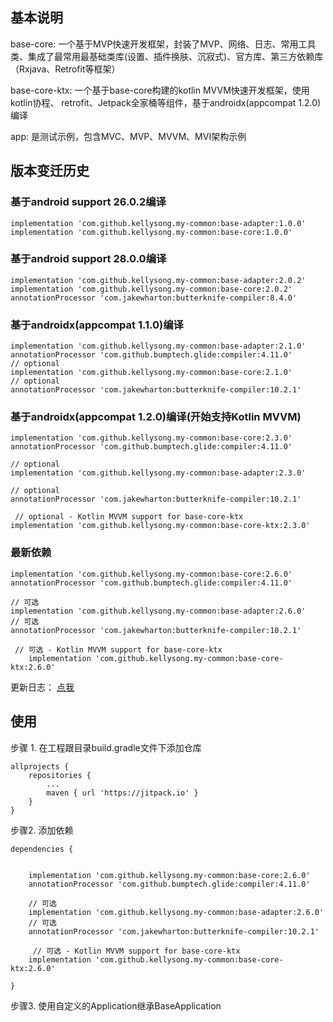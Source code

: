 
## 基本说明

base-core: 一个基于MVP快速开发框架，封装了MVP、网络、日志、常用工具类、集成了最常用最基础类库(设置、插件换肤、沉寂式)、官方库、第三方依赖库（Rxjava、Retrofit等框架）

base-core-ktx: 一个基于base-core构建的kotlin MVVM快速开发框架，使用kotlin协程、 retrofit、Jetpack全家桶等组件，基于androidx(appcompat 1.2.0)编译

app: 是测试示例，包含MVC、MVP、MVVM、MVI架构示例

## 版本变迁历史

### 基于android support 26.0.2编译

    implementation 'com.github.kellysong.my-common:base-adapter:1.0.0'
    implementation 'com.github.kellysong.my-common:base-core:1.0.0'


### 基于android support 28.0.0编译

    implementation 'com.github.kellysong.my-common:base-adapter:2.0.2'
    implementation 'com.github.kellysong.my-common:base-core:2.0.2'
    annotationProcessor 'com.jakewharton:butterknife-compiler:8.4.0'


### 基于androidx(appcompat 1.1.0)编译

    implementation 'com.github.kellysong.my-common:base-adapter:2.1.0'
    annotationProcessor 'com.github.bumptech.glide:compiler:4.11.0'
    // optional
    implementation 'com.github.kellysong.my-common:base-core:2.1.0'
    // optional
    annotationProcessor 'com.jakewharton:butterknife-compiler:10.2.1'


### 基于androidx(appcompat 1.2.0)编译(开始支持Kotlin MVVM)

    implementation 'com.github.kellysong.my-common:base-core:2.3.0'
    annotationProcessor 'com.github.bumptech.glide:compiler:4.11.0'

    // optional
    implementation 'com.github.kellysong.my-common:base-adapter:2.3.0'
   
    // optional
    annotationProcessor 'com.jakewharton:butterknife-compiler:10.2.1'

     // optional - Kotlin MVVM support for base-core-ktx
    implementation 'com.github.kellysong.my-common:base-core-ktx:2.3.0'

### 最新依赖

    implementation 'com.github.kellysong.my-common:base-core:2.6.0'
    annotationProcessor 'com.github.bumptech.glide:compiler:4.11.0'

    // 可选
    implementation 'com.github.kellysong.my-common:base-adapter:2.6.0'
    // 可选
    annotationProcessor 'com.jakewharton:butterknife-compiler:10.2.1'

     // 可选 - Kotlin MVVM support for base-core-ktx
        implementation 'com.github.kellysong.my-common:base-core-ktx:2.6.0'

更新日志：  [点我](更新说明.md)

## 使用

步骤 1. 在工程跟目录build.gradle文件下添加仓库

	allprojects {
		repositories {
			...
			maven { url 'https://jitpack.io' }
		}
	}

步骤2. 添加依赖

	dependencies {
	    
	     
        implementation 'com.github.kellysong.my-common:base-core:2.6.0'
        annotationProcessor 'com.github.bumptech.glide:compiler:4.11.0'

        // 可选
        implementation 'com.github.kellysong.my-common:base-adapter:2.6.0'
        // 可选
        annotationProcessor 'com.jakewharton:butterknife-compiler:10.2.1'
        
         // 可选 - Kotlin MVVM support for base-core-ktx
        implementation 'com.github.kellysong.my-common:base-core-ktx:2.6.0'
	    
	}

步骤3. 使用自定义的Application继承BaseApplication